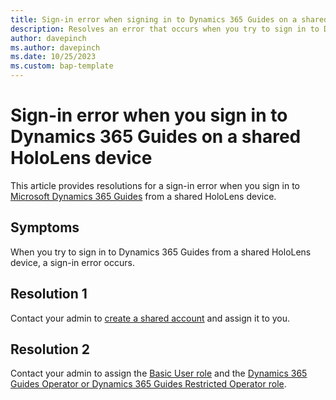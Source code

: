 ```yaml
---
title: Sign-in error when signing in to Dynamics 365 Guides on a shared HoloLens device
description: Resolves an error that occurs when you try to sign in to Dynamics 365 Guides on a shared HoloLens device.
author: davepinch
ms.author: davepinch
ms.date: 10/25/2023
ms.custom: bap-template
---
```

# Sign-in error when you sign in to Dynamics 365 Guides on a shared HoloLens device

This article provides resolutions for a sign-in error when you sign in to [Microsoft Dynamics 365 Guides](/dynamics365/mixed-reality/guides/overview) from a shared HoloLens device.

## Symptoms

When you try to sign in to Dynamics 365 Guides from a shared HoloLens device, a sign-in error occurs.

## Resolution 1

Contact your admin to [create a shared account](/dynamics365/mixed-reality/guides/device-license) and assign it to you.

## Resolution 2

Contact your admin to assign the [Basic User role](/dynamics365/mixed-reality/guides/admin-assign-role-groups#option-1-assign-a-group-team-to-a-dynamics-365-guides-role) and the [Dynamics 365 Guides Operator or Dynamics 365 Guides Restricted Operator role](/dynamics365/mixed-reality/guides/device-license#assign-an-operator-role-to-the-shared-account).
